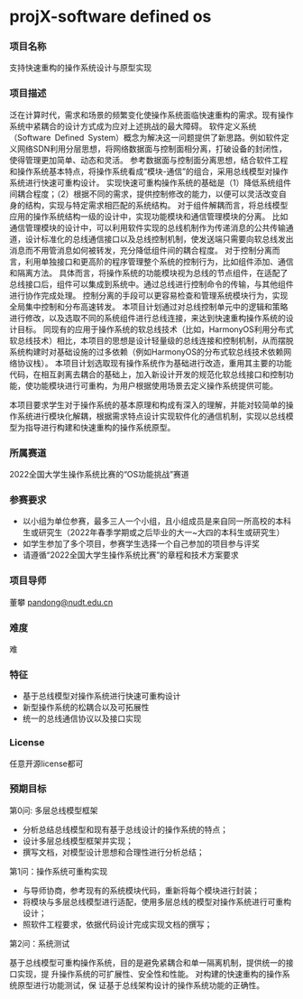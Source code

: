# projX-software defined os
### 项目名称
支持快速重构的操作系统设计与原型实现
### 项目描述

泛在计算时代，需求和场景的频繁变化使操作系统面临快速重构的需求。现有操作系统中紧耦合的设计方式成为应对上述挑战的最大障碍。
软件定义系统（Software Defined System）概念为解决这一问题提供了新思路。例如软件定义网络SDN利用分层思想，将网络数据面与控制面相分离，打破设备的封闭性，使得管理更加简单、动态和灵活。
参考数据面与控制面分离思想，结合软件工程和操作系统基本特点，将操作系统看成“模块-通信”的组合，采用总线模型对操作系统进行快速可重构设计。
实现快速可重构操作系统的基础是（1）降低系统组件间耦合程度；（2）根据不同的需求，提供控制修改的能力，以便可以灵活改变自身的结构，实现与特定需求相匹配的系统结构。
对于组件解耦而言，将总线模型应用的操作系统结构一级的设计中，实现功能模块和通信管理模块的分离。
比如通信管理模块的设计中，可以利用软件实现的总线机制作为传递消息的公共传输通道，设计标准化的总线通信接口以及总线控制机制，使发送端只需要向软总线发出消息而不用管消息如何被转发，充分降低组件间的耦合程度。
对于控制分离而言，利用单独接口和更高阶的程序管理整个系统的控制行为，比如组件添加、通信和隔离方法。
具体而言，将操作系统的功能模块视为总线的节点组件，在适配了总线接口后，组件可以集成到系统中。通过总线进行控制命令的传输，与其他组件进行协作完成处理。
控制分离的手段可以更容易检查和管理系统模块行为，实现全局集中控制和分布高速转发。
本项目计划通过对总线控制单元中的逻辑和策略进行修改，以及选取不同的系统组件进行总线连接，来达到快速重构操作系统的设计目标。
同现有的应用于操作系统的软总线技术（比如，HarmonyOS利用分布式软总线技术）相比，本项目的思想是设计轻量级的总线连接和控制机制，从而摆脱系统构建时对基础设施的过多依赖（例如HarmonyOS的分布式软总线技术依赖网络协议栈）。
本项目计划选取现有操作系统作为基础进行改造，重用其主要的功能代码，在相互剥离去耦合的基础上，加入新设计开发的规范化软总线接口和控制功能，使功能模块进行可重构，为用户根据使用场景去定义操作系统提供可能。

本项目要求学生对于操作系统的基本原理和构成有深入的理解，并能对较简单的操作系统进行模块化解耦，根据需求特点设计实现软件化的通信机制，实现以总线模型为指导进行构建和快速重构的操作系统原型。


### 所属赛道

2022全国大学生操作系统比赛的“OS功能挑战”赛道



### 参赛要求

- 以小组为单位参赛，最多三人一个小组，且小组成员是来自同一所高校的本科生或研究生（2022年春季学期或之后毕业的大一~大四的本科生或研究生）
- 如学生参加了多个项目，参赛学生选择一个自己参加的项目参与评奖
- 请遵循“2022全国大学生操作系统比赛”的章程和技术方案要求



### 项目导师

董攀  pandong@nudt.edu.cn



### 难度

难



### 特征

-  基于总线模型对操作系统进行快速可重构设计
-  新型操作系统的松耦合以及可拓展性
-  统一的总线通信协议以及接口实现


### License

任意开源license都可



### 预期目标


第0问: 多层总线模型框架

- 分析总结总线模型和现有基于总线设计的操作系统的特点；
- 设计多层总线模型框架并实现；
- 撰写文档，对模型设计思想和合理性进行分析总结；

第1问：操作系统可重构实现

- 与导师协商，参考现有的系统模块代码，重新将每个模块进行封装；
- 将模块与多层总线模型进行适配，使用多层总线的模型对操作系统进行可重构设计；
- 照软件工程要求，依据代码设计完成实现文档的撰写；

第2问：系统测试

基于总线模型可重构操作系统，目的是避免紧耦合和单一隔离机制，提供统一的接口实现，提
升操作系统的可扩展性、安全性和性能。 对构建的快速重构的操作系统原型进行功能测试，保
证基于总线架构设计的操作系统功能的正确性。
